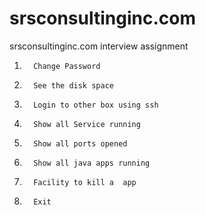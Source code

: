 srsconsultinginc.com
====================

srsconsultinginc.com interview assignment

1.       Change Password

2.       See the disk space

3.       Login to other box using ssh

4.       Show all Service running

5.       Show all ports opened

6.       Show all java apps running

7.       Facility to kill a  app

8.       Exit
